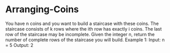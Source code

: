 # Arranging-Coins
You have n coins and you want to build a staircase with these coins. The staircase consists of k rows where the ith row has exactly i coins. The last row of the staircase may be incomplete.
Given the integer n, return the number of complete rows of the staircase you will build.
Example 1:
Input: n = 5
Output: 2
